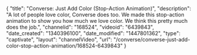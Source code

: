{
    "title": "Converse: Just Add Color (Stop-Action Animation)",
    "description": "A lot of people love color, Converse does too. We made this stop-action animation to show you how much we love color. We think this pretty much does the job.",
    "channelid": "168524",
    "videoid": "6439843",
    "date_created": "1340396100",
    "date_modified": "1447801362",
    "type": "captivate",
    "layout": "channelVideo",
    "url": "\/converse\/converse-just-add-color-stop-action-animation\/168524-6439843"
}